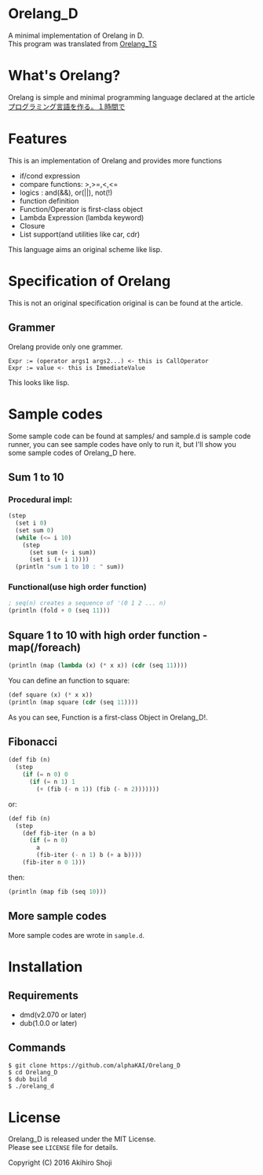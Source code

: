 # Orelang\_D
A minimal implementation of Orelang in D.  
This program was translated from [Orelang\_TS](https://github.com/alphaKAI/Orelang_TS)  

# What's Orelang?
Orelang is simple and minimal programming language declared at the article[プログラミング言語を作る。１時間で](http://qiita.com/shuetsu@github/items/ac21e597265d6bb906dc)  

# Features
This is an implementation of Orelang and provides more functions

* if/cond expression
* compare functions: >,>=,<,<=
* logics : and(&&), or(||), not(!)
* function definition
* Function/Operator is first-class object
* Lambda Expression (lambda keyword)
* Closure
* List support(and utilities like car, cdr)

This language aims an original scheme like lisp.  

# Specification of Orelang
This is not an original specification original is can be found at the article.  

## Grammer
Orelang provide only one grammer.

`Expr := (operator args1 args2...) <- this is CallOperator`  
`Expr := value <- this is ImmediateValue`

This looks like lisp.  

# Sample codes
Some sample code can be found at samples/ and sample.d is sample code runner, you can see sample codes have only to run it, but I'll show you some sample codes of Orelang\_D here.  

## Sum 1 to 10
### Procedural impl:
```scheme
(step
  (set i 0)
  (set sum 0)
  (while (<= i 10)
    (step
      (set sum (+ i sum))
      (set i (+ i 1))))
  (println "sum 1 to 10 : " sum))
```

### Functional(use high order function)
```scheme
; seq(n) creates a sequence of '(0 1 2 ... n)
(println (fold + 0 (seq 11)))
```

## Square 1 to 10 with high order function - map(/foreach)
```scheme
(println (map (lambda (x) (* x x)) (cdr (seq 11))))
```
  
You can define an function to square:
  
```scheme
(def square (x) (* x x))
(println (map square (cdr (seq 11))))
```
  
As you can see, Function is a first-class Object in Orelang\_D!.  
  
## Fibonacci
```scheme
(def fib (n)
  (step
    (if (= n 0) 0
      (if (= n 1) 1
        (+ (fib (- n 1)) (fib (- n 2)))))))
```
  
or:
  
```scheme
(def fib (n)
  (step
    (def fib-iter (n a b)
      (if (= n 0)
        a
        (fib-iter (- n 1) b (+ a b))))
    (fib-iter n 0 1)))
```
  
then:
  
```scheme
(println (map fib (seq 10)))
```
  
  
## More sample codes
More sample codes are wrote in `sample.d`.  

# Installation
## Requirements

- dmd(v2.070 or later)
- dub(1.0.0 or later) 

## Commands

```zsh:
$ git clone https://github.com/alphaKAI/Orelang_D
$ cd Orelang_D
$ dub build
$ ./orelang_d
```

# License
Orelang\_D is released under the MIT License.  
Please see `LICENSE` file for details.  

Copyright (C) 2016 Akihiro Shoji
